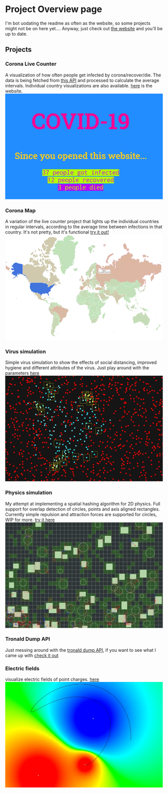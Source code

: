 # Project Overview page
I'm bot uodating the readme as often as the website, so some projects might not be on here yet....
Anyway, just check out [the website](https://missing-user.github.io) and you'll be up to date.



## Projects
### Corona Live Counter 
A visualization of how often people get infected by corona/recover/die. The data is being fetched from [this API](https://corona.lmao.ninja/) and processed to calculate the average intervals.
Individual country visualizations are also available. [here](https://missing-user.github.io/coronaTimer/) is the website.
![live counter preview](/images/liveCounter.webp)

### Corona Map
A variation of the live counter project that lights up the individual countries in regular intervals, according to the average time between infections in that country. It's not pretty, but it's functional [try it out!](https://missing-user.github.io/coronaVizMap/)
![corona map preview](/images/coronamap.webp)

### Virus simulation
Simple virus simulation to show the effects of social distancing, improved hygiene and different attributes of the virus. Just play around with the parameters [here](https://missing-user.github.io/pandemicSimulator/)
![virus sim preview](/images/virussim.webp)

### Physics simulation
My attempt at implementing a spatial hashing algorithm for 2D physics. Full support for overlap detection of circles, points and axis aligned rectangles. Currently simple repulsion and attraction forces are supported for circles, WIP for more. [try it here](https://missing-user.github.io/physicsSim/) ![physics sim preview](/images/physicssim.webp)

### Tronald Dump API 
Just messing around with the [tronald dump API](https://www.tronalddump.io/), if you want to see what I came up with [check it out](https://missing-user.github.io/API_experiments/)

### Electric fields
visualize electric fields of point charges. [here](https://missing-user.github.io/elektrischeFelder/) 
![electric fields preview](/images/electric.webp)

